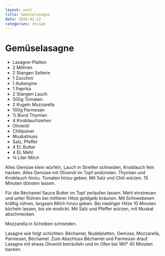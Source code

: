 ```yaml
---
layout: post
title: Gemüselasagne
date: 2020-02-22
categories: recipe
---
```

# Gemüselasagne

- Lasagne-Platten
- 2 Möhren
- 2 Stangen Sellerie
- 1 Zucchini
- 1 Aubergine
- 1 Paprika
- 2 Stangen Lauch
- 500g Tomaten
- 2 Kugeln Mozzarella
- 100g Parmesan
- ½ Bund Thymian
- 4 Knoblauchzehen
- Olivenöl
- Chilipulver
- Muskatnuss
- Salz, Pfeffer
- 4 EL Butter
- 4 EL Mehl
- ¾ Liter Milch

Alles Gemüse klein würfeln, Lauch in Streifen schneiden, Knoblauch fein hacken.
Alles Gemüse mit Olivenöl im Topf andünsten.
Thymian und Knoblauch hinzu.
Tomaten hinzu geben.
Mit Salz und Chili würzen.
15 Minuten dünsten lassen.

Für die Béchamel Sauce Butter im Topf zerlaufen lassen.
Mehl einstreuen und unter Rühren bei mittlerer Hitze goldgelb bräunen.
Mit Schneebesen kräftig rühren, langsam Milch hinzu geben.
Bei niedriger Hitze 10 Minuten köcheln lassen, bis sie eindickt.
Mit Salz und Pfeffer würzen, mit Muskat abschmecken.

Mozzarella in Scheiben schneiden.

Lasagne wie folgt schichten: Béchamel, Nudelplatten, Gemüse, Mozzarella, Parmesan, Béchamel.
Zum Abschluss Béchamel und Parmesan drauf.
Lasagne mit etwas Olivenöl beträufeln und im Ofen bei 160° 45 Minuten backen.
